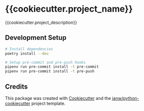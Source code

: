 # {{cookiecutter.project_name}}

{{cookiecutter.project_description}}

## Development Setup

```sh
# Install dependencies
poetry install --dev

# Setup pre-commit and pre-push hooks
pipenv run pre-commit install -t pre-commit
pipenv run pre-commit install -t pre-push
```

## Credits

This package was created with [Cookiecutter](https://github.com/cookiecutter/cookiecutter) and the [janw/python-cookiecutter](https://github.com/janw/python-cookiecutter) project template.
